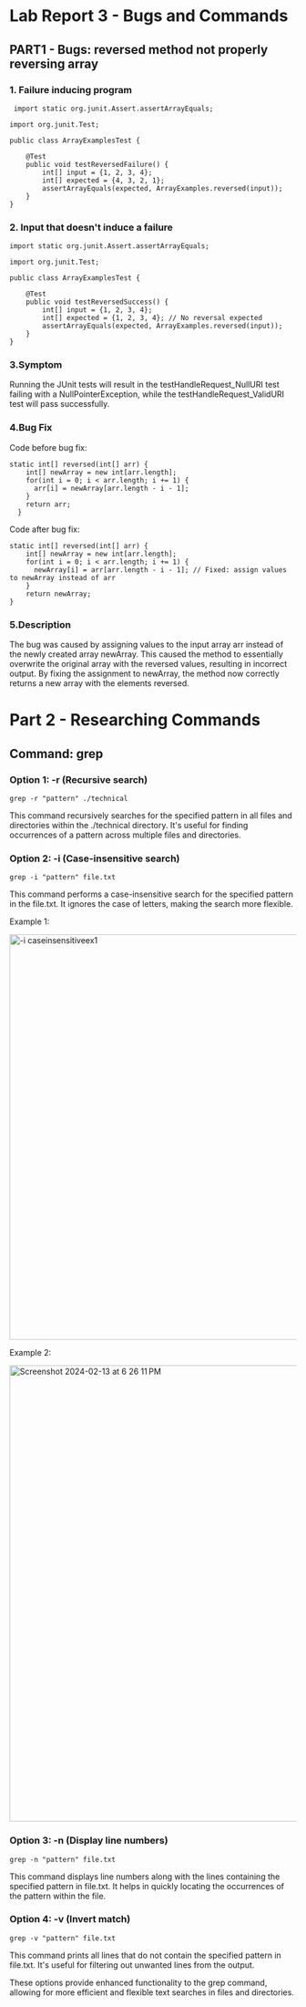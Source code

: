 # Lab Report 3 - Bugs and Commands 

## PART1 - Bugs: reversed method not properly reversing array

### 1. Failure inducing program
```
 import static org.junit.Assert.assertArrayEquals;

import org.junit.Test;

public class ArrayExamplesTest {

    @Test
    public void testReversedFailure() {
        int[] input = {1, 2, 3, 4};
        int[] expected = {4, 3, 2, 1};
        assertArrayEquals(expected, ArrayExamples.reversed(input));
    }
}
```


### 2. Input that doesn't induce a failure
```
import static org.junit.Assert.assertArrayEquals;

import org.junit.Test;

public class ArrayExamplesTest {

    @Test
    public void testReversedSuccess() {
        int[] input = {1, 2, 3, 4};
        int[] expected = {1, 2, 3, 4}; // No reversal expected
        assertArrayEquals(expected, ArrayExamples.reversed(input));
    }
}
```

### 3.Symptom

Running the JUnit tests will result in the testHandleRequest_NullURI test failing with a NullPointerException, while the testHandleRequest_ValidURI test will pass successfully.

### 4.Bug Fix 
Code before bug fix: 
```
static int[] reversed(int[] arr) {
    int[] newArray = new int[arr.length];
    for(int i = 0; i < arr.length; i += 1) {
      arr[i] = newArray[arr.length - i - 1];
    }
    return arr;
  }
```
Code after bug fix:
```
static int[] reversed(int[] arr) {
    int[] newArray = new int[arr.length];
    for(int i = 0; i < arr.length; i += 1) {
      newArray[i] = arr[arr.length - i - 1]; // Fixed: assign values to newArray instead of arr
    }
    return newArray;
}
```
### 5.Description
The bug was caused by assigning values to the input array arr instead of the newly created array newArray. This caused the method to essentially overwrite the original array with the reversed values, resulting in incorrect output. By fixing the assignment to newArray, the method now correctly returns a new array with the elements reversed.

# Part 2 - Researching Commands

## Command: grep

### Option 1: -r (Recursive search)
```
grep -r "pattern" ./technical
```
This command recursively searches for the specified pattern in all files and directories within the ./technical directory. It's useful for finding occurrences of a pattern across multiple files and directories.

### Option 2: -i (Case-insensitive search)
```
grep -i "pattern" file.txt
```
This command performs a case-insensitive search for the specified pattern in the file.txt. It ignores the case of letters, making the search more flexible.

Example 1: 

<img width="711" alt="-i caseinsensitiveex1" src="https://github.com/AditiBansal711/cse15l-labreports/assets/156236164/d189145e-0d38-40a4-a7b2-374a6c1a932c">

Example 2:

<img width="800" alt="Screenshot 2024-02-13 at 6 26 11 PM" src="https://github.com/AditiBansal711/cse15l-labreports/assets/156236164/eae7188c-4b7b-426a-8dcd-d96358fe81ad">


### Option 3: -n (Display line numbers)
```
grep -n "pattern" file.txt
```
This command displays line numbers along with the lines containing the specified pattern in file.txt. It helps in quickly locating the occurrences of the pattern within the file.

### Option 4: -v (Invert match)
```
grep -v "pattern" file.txt
```
This command prints all lines that do not contain the specified pattern in file.txt. It's useful for filtering out unwanted lines from the output.

These options provide enhanced functionality to the grep command, allowing for more efficient and flexible text searches in files and directories.









